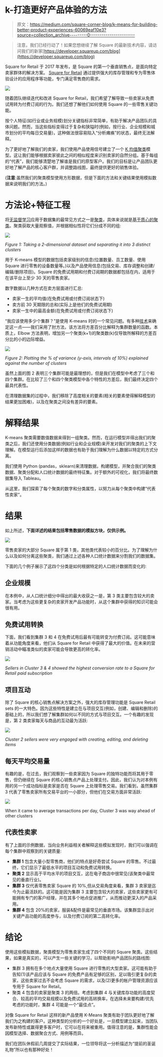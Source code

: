 # k-打造更好产品体验的方法

> 原文：<https://medium.com/square-corner-blog/k-means-for-building-better-product-experiences-60069eaf10e3?source=collection_archive---------0----------------------->

> 注意，我们已经行动了！如果您想继续了解 Square 的最新技术内容，请访问我们的新家[https://developer.squareup.com/blog](https://developer.squareup.com/blog)

Square for Retail 于 2017 年发布，是 Square 的第一个垂直销售点，是面向特定卖家群体的解决方案。 [Square for Retail](http://squareup.com/retail) 通过提供强大的库存管理和专为零售体验设计的应用程序等功能，专门满足零售商的需求。

![](img/3ea0ec461574f86d469a5d13b24662b0.png)

随着团队继续迭代和改进 Square for Retail，我们希望了解导致一些卖家从免费试用转为付费订阅的行为。我们还想了解他们如何使用 Square 的一些零售关键功能。

按个人特征(如行业或业务规模)划分关键指标非常简单，有助于解决产品团队的具体问题。然而，当这些指标变得过于复杂和狭隘时(例如，按行业、企业规模和城市划分的平均每日交易量)，这种做法很容易陷入“分析瘫痪”的状态，最终无法解释。

为了更好地了解我们的卖家，我们使用产品使用信号建立了一个 [K 均值聚类](https://en.wikipedia.org/wiki/K-means_clustering)模型。这让我们能够根据卖家彼此之间的相似程度来识别卖家的自然分组。基于每组的“代表”，我们能够清楚地了解谁是我们的原型客户。我们的目标是让产品团队更好地了解产品的核心客户群，并调整路线图，最终提供更好的销售体验。

(**注意**:虽然我们的聚类模型使用方形数据，但是下面的方法和关键结果使用模拟数据来说明我们的方法。)

# 方法论+特征工程

将[无监督学习](https://en.wikipedia.org/wiki/Unsupervised_learning)应用于数据集的最常见方式之一是[聚类](https://en.wikipedia.org/wiki/Cluster_analysis)，具体来说就是[基于质心的聚类](https://en.wikipedia.org/wiki/Cluster_analysis#Centroid-based_clustering)。聚类获取大量观察值，并根据相似性将它们分成不同的组:

![](img/6181bea9f8b789f3196c5d6f1487d027.png)

*Figure 1: Taking a 2-dimensional dataset and separating it into 3 distinct clusters*

用于 K-means 模型的数据包括卖家级别的信息(位置数量、员工数量、使用 Square 进行零售的设备数量等。)以及产品使用信息(包括交易、库存调整和创建/编辑/删除项目)。Square 的免费试用期和付费订阅期的数据都包括在内，适用于在该平台上至少 30 天的零售卖家。

数字数据以几种方式在卖方层面进行汇总:

*   卖家一生的平均值(在免费试用或付费订阅状态下)
*   卖方前 30 天期限的总和(实际上是他们的免费试用期)
*   卖家一生中的最高金额(在免费试用或付费订阅状态下)

“我应该使用多少个集群？”是使用 K-means 时的一个常见问题。有多种[技术](https://en.wikipedia.org/wiki/Determining_the_number_of_clusters_in_a_data_set)来确定这一点——我们采用了肘方法，该方法将方差百分比解释为集群数量的函数。本质上，Elbow 方法表明，增加另一个聚类(k+1)的聚类数(k)仅导致所解释的方差百分比的小的边际增益。

![](img/f29f0e35999f5e0bcc935d8bde541167.png)

*Figure 2: Plotting the % of variance (y-axis, intervals of 10%) explained against the number of clusters*

虽然上面的图 2 表明三个集群可能是最理想的，但是我们在模型中考虑了三个和四个集群。在比较了三个和四个聚类模型中各个特性的方差后，我们最终决定四个最具代表性。

在清理数据集的过程中，我们移除了高度相关的要素(相关的要素使得解释模型的结果更加困难)，以及在聚类之间没有差异的要素。

# 解释结果

K-means 聚类需要数值数据来得到一组聚类。然而，在运行模型并得出我们的聚类之后，我们还使用分类数据(例如行业和企业规模)来开发对我们的聚类的上下文理解。在模型运行后添加这样的数据也有助于我们理解为什么数据以特定的方式分离。

我们使用 Python (pandas，sklearn)来清理数据，构建模型，并聚合我们的聚类数据、聚类分配和人口统计数据的最终特征集。对于额外的可视化，我们将最终数据集导入 Tableau。

从这里，我们探索了每个聚类的数字和分类属性，以努力从每个聚类中构建“代表性卖家”。

# 结果

如上所述，**下面详述的结果包括零售数据的模拟方块，仅供示例。**

![](img/ec25137470bd852e120201b600268dfe.png)

零售卖家的大部分 Square 属于第 1 类，其他类代表较小的百分比。为了理解为什么以及如何分离这些聚类，我们通过上述各种人口统计数据来分割我们的数据集。

下面的几个例子展示了这四个分类是如何根据特定的人口统计数据而变化的:

## 企业规模

在本例中，从人口统计细分中得出的最大收获之一是，第 3 类主要包含较大的卖家。当考虑为这些更复杂的卖家开发产品功能时，从这个集群中获得的知识可能会很有用。

## 免费试用转换

下面，我们看到集群 3 和 4 在免费试用后最有可能转变为付费订阅。这可能意味着从功能角度来看，他们从 Square for Retail 中获得了最大的价值。在未来的营销活动中瞄准类似的卖家可能会导致更高的转化率。

![](img/bcb42468c5f0cd556077c32bdeca3e2e.png)

*Sellers in Cluster 3 & 4 showed the highest conversion rate to a Square for Retail paid subscription*

## 项目互动

除了 Square 的核心销售点解决方案之外，强大的库存管理功能是 Square Retail sets 的一大特色。因为这些特性是建立在与项目交互(例如，创建、编辑和删除)的基础上的，所以我们想了解集群如何以不同的方式与项目交互。一个有趣的发现是，第 2 类卖家每天与商品的互动最为活跃:

![](img/483c5936c17dc22a04d651658dee62da.png)

*Cluster 2 sellers were very engaged with creating, editing, and deleting items*

## 每天平均交易量

有趣的是，在过去，我们观察到一些卖家因为 Square 的独特功能而将其用于零售，但仍继续在 Square 的核心销售点产品上处理支付。因此，我们认为对本例有用的另一个成功指标是卖家是否在 Square 上处理零售交易。我们看到，虽然集群 3 代表了零售卖家所有交易平台的一小部分，但他们在交易方面非常活跃:

![](img/772aae268186f3c49dc83cc432b7e0c1.png)

When it came to average transactions per day, Cluster 3 was way ahead of other clusters

## 代表性卖家

有了上面的示例数据，当向业务利益相关者解释这些模拟发现时，我们可以强调在每个集群中观察到的关键质量:

*   **集群 1** 包含大量小型零售商，他们的特点是好奇尝试 Square 的零售。不过最终，它们显示了最低水平的项目互动和免费试用转换。
*   **聚类 2** 显示高于平均水平的项目交互，这在电子商店中很常见(该聚类中最常见的垂直行业)。
*   **集群 3** 仅代表零售卖家 Square 的 10%,但从交易角度来看，集群 3 卖家是迄今为止最活跃的。这可能是因为集群 3 主要包含较大的卖家，这些卖家更有可能拥有专门的客户经理，并在其多个地点促进推广，从而推动更深入的产品采用。
*   **集群 4** 包含 20%的卖家，服装&配件是最常见的垂直市场。该集群显示出对关键产品功能的高度参与，以及付费订阅的第二高转化率。

# 结论

使用这些模拟数据，聚类模型为零售卖家生成了四个不同的 Square 聚类。这些结果，如果是真实的，可以产生一些关键的学习，以帮助影响产品团队的路线图:

*   集群 3 拥有在多个地点大量使用 Square 进行零售的大型卖家。这可能有助于告知(1)该产品应该与 Square 的免费产品有足够的区别，足以吸引更复杂的卖家，这些卖家过去不会考虑 Square 的需求，以及(2)更多的帐户管理资源应该专用于 Square for Retail。
*   聚类 4 包含的卖家是聚类 3 的两倍。考虑到集群 4 与关键库存功能的高度契合、较高的平均交易规模以及免费试用的高转换率，在选择未来要构建/优先考虑的功能时，集群 4 可能是一个“最佳点”。

对像 Square for Retail 这样的新产品使用 K-Means 聚类有助于团队更好地了解我们为之构建的客户。这种类型的分析的一个好处是，一旦模型建立起来，当团队发布新特性或赢得更多客户时，它可以在将来被重用。值得注意的是，集群性能会因模型选择、数据聚合方式、用例等而异。

我们在团队休假前几周提交了实际结果，一位领导将这一分析描述为“提前的圣诞礼物”所以也有那种好处！